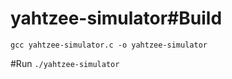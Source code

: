 # yahtzee-simulator#Build

```gcc yahtzee-simulator.c -o yahtzee-simulator```

#Run
```./yahtzee-simulator```